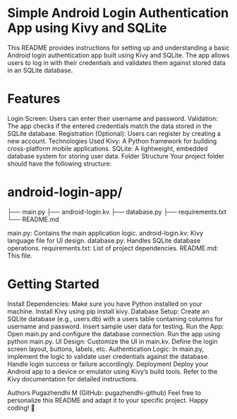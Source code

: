 # Simple Android Login Authentication App using Kivy and SQLite
This README provides instructions for setting up and understanding a basic Android login authentication app built using Kivy and SQLite. The app allows users to log in with their credentials and validates them against stored data in an SQLite database.

# Features
Login Screen: Users can enter their username and password.
Validation: The app checks if the entered credentials match the data stored in the SQLite database.
Registration (Optional): Users can register by creating a new account.
Technologies Used
Kivy: A Python framework for building cross-platform mobile applications.
SQLite: A lightweight, embedded database system for storing user data.
Folder Structure
Your project folder should have the following structure:

# android-login-app/
├── main.py
├── android-login.kv
├── database.py
├── requirements.txt
└── README.md

main.py: Contains the main application logic.
android-login.kv: Kivy language file for UI design.
database.py: Handles SQLite database operations.
requirements.txt: List of project dependencies.
README.md: This file.
# Getting Started
Install Dependencies:
Make sure you have Python installed on your machine.
Install Kivy using pip install kivy.
Database Setup:
Create an SQLite database (e.g., users.db) with a users table containing columns for username and password.
Insert sample user data for testing.
Run the App:
Open main.py and configure the database connection.
Run the app using python main.py.
UI Design:
Customize the UI in main.kv. Define the login screen layout, buttons, labels, etc.
Authentication Logic:
In main.py, implement the logic to validate user credentials against the database.
Handle login success or failure accordingly.
Deployment
Deploy your Android app to a device or emulator using Kivy’s build tools. Refer to the Kivy documentation for detailed instructions.

Authors
Pugazhendhi M (GitHub: pugazhendhi-github)
Feel free to personalize this README and adapt it to your specific project. Happy coding! 🚀

